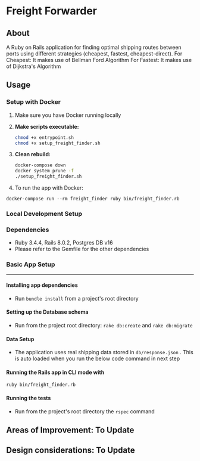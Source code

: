 # Freight Forwarder

## About

A Ruby on Rails application for finding optimal shipping routes between ports using different strategies (cheapest, fastest, cheapest-direct).
For Cheapest: It makes use of Bellman Ford Algorithm
For Fastest: It makes use of Dijkstra's Algorithm

## Usage

### Setup with Docker

1. Make sure you have Docker running locally

2. **Make scripts executable:**
   ```bash
   chmod +x entrypoint.sh
   chmod +x setup_freight_finder.sh
   ```

3. **Clean rebuild:**
   ```bash
   docker-compose down
   docker system prune -f
   ./setup_freight_finder.sh
   ```

4. To run the app with Docker:

```
docker-compose run --rm freight_finder ruby bin/freight_finder.rb
```

### Local Development Setup

### Dependencies
* Ruby 3.4.4, Rails 8.0.2, Postgres DB v16
* Please refer to the Gemfile for the other dependencies

### Basic App Setup
------

#### Installing app dependencies

* Run `bundle install` from a project's root directory

#### Setting up the Database schema
* Run from the project root directory: `rake db:create` and `rake db:migrate`

#### Data Setup
* The application uses real shipping data stored in `db/response.json` . This is auto loaded when you run the below code command in next step

#### Running the Rails app in CLI mode with

```
ruby bin/freight_finder.rb
```

#### Running the tests
* Run from the project's root directory the `rspec` command

## Areas of Improvement: To Update

## Design considerations: To Update
